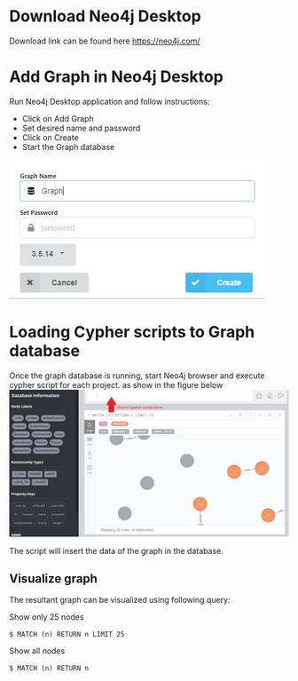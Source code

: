 # Download Neo4j Desktop

Download link can be found here https://neo4j.com/

# Add Graph in Neo4j Desktop

Run Neo4j Desktop application and follow instructions:

- Click on Add Graph
- Set desired name and password
- Click on Create
- Start the Graph database

![GitHub Logo](/AddGraph.PNG)


# Loading Cypher scripts to Graph database

Once the graph database is running, start Neo4j browser and execute cypher script for each project.
as show in the figure below
![GitHub Logo](/browser.PNG)

The script will insert the data of the graph in the database.

## Visualize graph

The resultant graph can be visualized using following query:


Show only 25 nodes
```
$ MATCH (n) RETURN n LIMIT 25
```

Show all nodes
```
$ MATCH (n) RETURN n
```